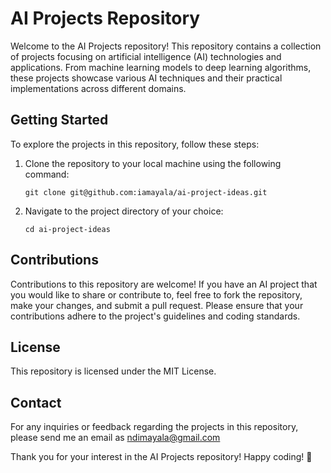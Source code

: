 # AI Projects Repository

Welcome to the AI Projects repository! This repository contains a collection of projects focusing on artificial intelligence (AI) technologies and applications. From machine learning models to deep learning algorithms, these projects showcase various AI techniques and their practical implementations across different domains.

## Getting Started

To explore the projects in this repository, follow these steps:

1. Clone the repository to your local machine using the following command:

   ```
   git clone git@github.com:iamayala/ai-project-ideas.git
   ```

2. Navigate to the project directory of your choice:
   ```
   cd ai-project-ideas
   ```

## Contributions

Contributions to this repository are welcome! If you have an AI project that you would like to share or contribute to, feel free to fork the repository, make your changes, and submit a pull request. Please ensure that your contributions adhere to the project's guidelines and coding standards.

## License

This repository is licensed under the MIT License.

## Contact

For any inquiries or feedback regarding the projects in this repository, please send me an email as ndimayala@gmail.com

Thank you for your interest in the AI Projects repository! Happy coding! 🚀

